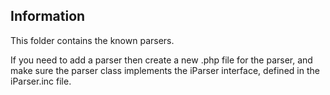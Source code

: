## Information
This folder contains the known parsers.

If you need to add a parser then create a new .php file for the parser,
and make sure the parser class implements the iParser interface, defined
in the iParser.inc file.